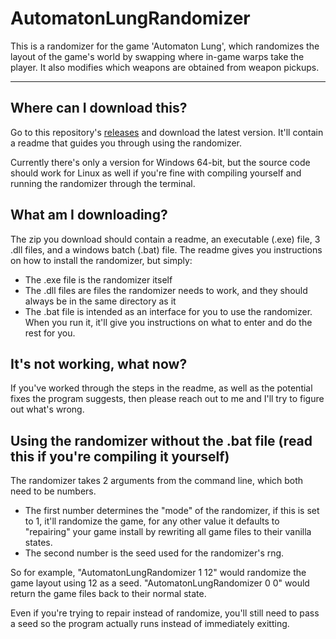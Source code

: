 # AutomatonLungRandomizer

This is a randomizer for the game 'Automaton Lung', which randomizes the layout of the game's world by swapping where in-game warps take the player. It also modifies which weapons are obtained from weapon pickups.
___
## Where can I download this?
Go to this repository's [releases](https://github.com/Eggo-Nog/AutomatonLungRandomizer/releases) and download the latest version. It'll contain a readme that guides you through using the randomizer.

Currently there's only a version for Windows 64-bit, but the source code should work for Linux as well if you're fine with compiling yourself and running the randomizer through the terminal.

## What am I downloading?
The zip you download should contain a readme, an executable (.exe) file, 3 .dll files, and a windows batch (.bat) file. The readme gives you instructions on how to install the randomizer, but simply:
* The .exe file is the randomizer itself
* The .dll files are files the randomizer needs to work, and they should always be in the same directory as it
* The .bat file is intended as an interface for you to use the randomizer. When you run it, it'll give you instructions on what to enter and do the rest for you.

## It's not working, what now?
If you've worked through the steps in the readme, as well as the potential fixes the program suggests, then please reach out to me and I'll try to figure out what's wrong.

## Using the randomizer without the .bat file (read this if you're compiling it yourself)
The randomizer takes 2 arguments from the command line, which both need to be numbers.
* The first number determines the "mode" of the randomizer, if this is set to 1, it'll randomize the game, for any other value it defaults to "repairing" your game install by rewriting all game files to their vanilla states.
* The second number is the seed used for the randomizer's rng.

So for example, "AutomatonLungRandomizer 1 12" would randomize the game layout using 12 as a seed.
"AutomatonLungRandomizer 0 0" would return the game files back to their normal state.

Even if you're trying to repair instead of randomize, you'll still need to pass a seed so the program actually runs instead of immediately exitting.
